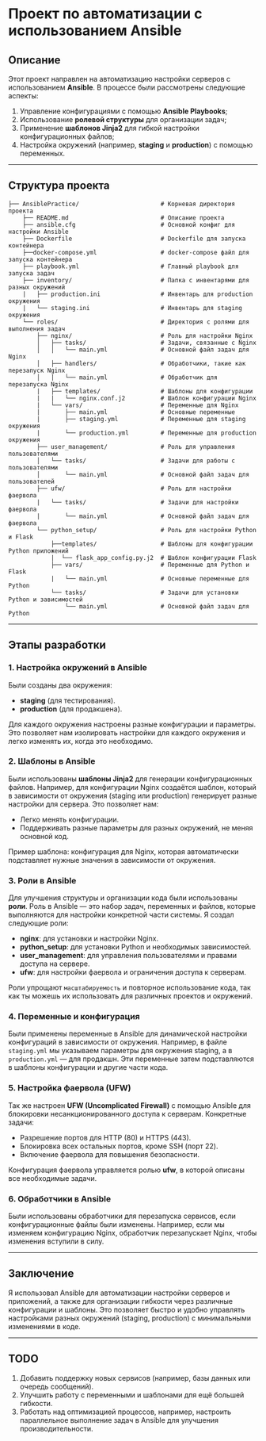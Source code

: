 # Проект по автоматизации с использованием Ansible

## Описание

Этот проект направлен на автоматизацию настройки серверов с использованием **Ansible**. В процессе были рассмотрены следующие аспекты:

1. Управление конфигурациями с помощью **Ansible Playbooks**;
2. Использование **ролевой структуры** для организации задач;
3. Применение **шаблонов Jinja2** для гибкой настройки конфигурационных файлов;
4. Настройка окружений (например, **staging** и **production**) с помощью переменных.

---

## Структура проекта

```Tree
├── AnsiblePractice/                       # Корневая директория проекта
    ├── README.md                          # Описание проекта
    ├── ansible.cfg                        # Основной конфиг для настройки Ansible 
    ├── Dockerfile                         # Dockerfile для запуска контейнера
    ├──docker-compose.yml                  # docker-compose файл для запуска контейнера
    ├── playbook.yml                       # Главный playbook для запуска задач
    ├── inventory/                         # Папка с инвентарями для разных окружений
    |   ├── production.ini                 # Инвентарь для production окружения 
    |   └── staging.ini                    # Инвентарь для staging окружения
    └── roles/                             # Директория с ролями для выполнения задач
        ├── nginx/                         # Роль для настройки Nginx
        │   ├── tasks/                     # Задачи, связанные с Nginx
        │   │   └── main.yml               # Основной файл задач для Nginx 
        │   ├── handlers/                  # Обработчики, такие как перезапуск Nginx 
        │   |   └── main.yml               # Обработчик для перезапуска Nginx
        |   ├── templates/                 # Шаблоны для конфигурации
        |   |   └── nginx.conf.j2          # Шаблон конфигурации Nginx 
        |   └── vars/                      # Переменные для Nginx
        |       ├── main.yml               # Основные переменные 
        |       ├── staging.yml            # Переменные для staging окружения
        |       └── production.yml         # Переменные для production окружения
        ├── user_management/               # Роль для управления пользователями
        │   └── tasks/                     # Задачи для работы с пользователями
        │       └── main.yml               # Основной файл задач для пользователей
        ├── ufw/                           # Роль для настройки фаервола
        |   └── tasks/                     # Задачи для настройки фаервола
        |       └── main.yml               # Основной файл задач для фаервола
        └── python_setup/                  # Роль для настройки Python и Flask
            ├──templates/                  # Шаблоны для конфигурации Python приложений 
            |  └── flask_app_config.py.j2  # Шаблон конфигурации Flask
            ├── vars/                      # Переменные для Python и Flask
            |   └── main.yml               # Основные переменные для Python
            └── tasks/                     # Задачи для установки Python и зависимостей 
                └── main.yml               # Основной файл задач для Python
```
---

## Этапы разработки

### 1. **Настройка окружений в Ansible**

Были созданы два окружения:

- **staging** (для тестирования).
- **production** (для продакшена).

Для каждого окружения настроены разные конфигурации и параметры. Это позволяет нам изолировать настройки для каждого окружения и легко изменять их, когда это необходимо.

### 2. **Шаблоны в Ansible**

Были использованы **шаблоны Jinja2** для генерации конфигурационных файлов. Например, для конфигурации Nginx создаётся шаблон, который в зависимости от окружения (staging или production) генерирует разные настройки для сервера. Это позволяет нам:

- Легко менять конфигурации.
- Поддерживать разные параметры для разных окружений, не меняя основной код.

Пример шаблона: конфигурация для Nginx, которая автоматически подставляет нужные значения в зависимости от окружения.

### 3. **Роли в Ansible**

Для улучшения структуры и организации кода были использованы **роли**. Роль в Ansible — это набор задач, переменных и файлов, которые выполняются для настройки конкретной части системы. Я создал следующие роли:

- **nginx**: для установки и настройки Nginx.
- **python_setup**: для установки Python и необходимых зависимостей.
- **user_management**: для управления пользователями и правами доступа на сервере.
- **ufw**: для настройки фаервола и ограничения доступа к серверам.

Роли упрощают `масштабируемость` и повторное использование кода, так как ты можешь их использовать для различных проектов и окружений.

### 4. **Переменные и конфигурация**

Были применены переменные в Ansible для динамической настройки конфигураций в зависимости от окружения. Например, в файле `staging.yml` мы указываем параметры для окружения staging, а в `production.yml` — для продакшн. Эти переменные затем подставляются в шаблоны конфигурации и другие части кода.

### 5. **Настройка фаервола (UFW)**

Так же настроен **UFW (Uncomplicated Firewall)** с помощью Ansible для блокировки несанкционированного доступа к серверам. Конкретные задачи:

- Разрешение портов для HTTP (80) и HTTPS (443).
- Блокировка всех остальных портов, кроме SSH (порт 22).
- Включение фаервола для повышения безопасности.

Конфигурация фаервола управляется ролью **ufw**, в которой описаны все необходимые задачи.

### 6. **Обработчики в Ansible**

Были использованы обработчики для перезапуска сервисов, если конфигурационные файлы были изменены. Например, если мы изменяем конфигурацию Nginx, обработчик перезапускает Nginx, чтобы изменения вступили в силу.

---

## Заключение

Я использовал Ansible для автоматизации настройки серверов и приложений, а также для организации гибкости через различные конфигурации и шаблоны. Это позволяет быстро и удобно управлять настройками разных окружений (staging, production) с минимальными изменениями в коде.

---

## TODO

1. Добавить поддержку новых сервисов (например, базы данных или очередь сообщений).
2. Улучшить работу с переменными и шаблонами для ещё большей гибкости.
3. Работать над оптимизацией процессов, например, настроить параллельное выполнение задач в Ansible для улучшения производительности.
